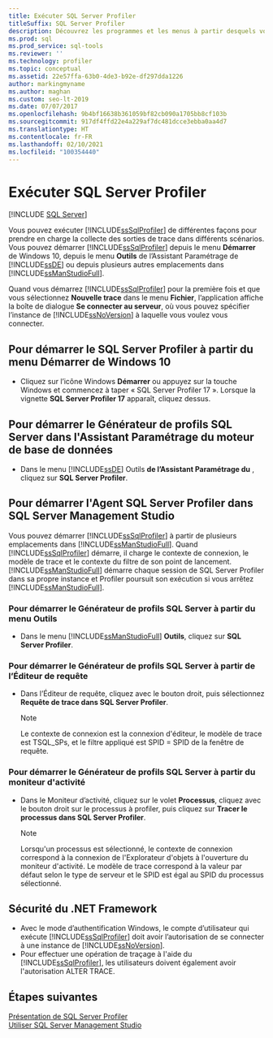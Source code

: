 ```yaml
---
title: Exécuter SQL Server Profiler
titleSuffix: SQL Server Profiler
description: Découvrez les programmes et les menus à partir desquels vous pouvez démarrer SQL Server Profiler et les contextes de connexion, les modèles et les filtres utilisés avec la sortie de trace.
ms.prod: sql
ms.prod_service: sql-tools
ms.reviewer: ''
ms.technology: profiler
ms.topic: conceptual
ms.assetid: 22e57ffa-63b0-4de3-b92e-df297dda1226
author: markingmyname
ms.author: maghan
ms.custom: seo-lt-2019
ms.date: 07/07/2017
ms.openlocfilehash: 9b4bf16638b361059bf82cb090a1705bb8cf103b
ms.sourcegitcommit: 917df4ffd22e4a229af7dc481dcce3ebba0aa4d7
ms.translationtype: HT
ms.contentlocale: fr-FR
ms.lasthandoff: 02/10/2021
ms.locfileid: "100354440"
---
```

# <a name="run-sql-server-profiler"></a>Exécuter SQL Server Profiler

 [!INCLUDE [SQL Server](../../includes/applies-to-version/sqlserver.md)]

Vous pouvez exécuter [!INCLUDE[ssSqlProfiler](../../includes/sssqlprofiler-md.md)] de différentes façons pour prendre en charge la collecte des sorties de trace dans différents scénarios. Vous pouvez démarrer [!INCLUDE[ssSqlProfiler](../../includes/sssqlprofiler-md.md)] depuis le menu **Démarrer** de Windows 10, depuis le menu **Outils** de l’Assistant Paramétrage de [!INCLUDE[ssDE](../../includes/ssde-md.md)] ou depuis plusieurs autres emplacements dans [!INCLUDE[ssManStudioFull](../../includes/ssmanstudiofull-md.md)].  
  
Quand vous démarrez [!INCLUDE[ssSqlProfiler](../../includes/sssqlprofiler-md.md)] pour la première fois et que vous sélectionnez **Nouvelle trace** dans le menu **Fichier**, l’application affiche la boîte de dialogue **Se connecter au serveur**, où vous pouvez spécifier l’instance de [!INCLUDE[ssNoVersion](../../includes/ssnoversion-md.md)] à laquelle vous voulez vous connecter.  
## <a name="to-start-sql-server-profiler-from-the-windows-10-start-menu"></a>Pour démarrer le SQL Server Profiler à partir du menu Démarrer de Windows 10  
-  Cliquez sur l’icône Windows **Démarrer** ou appuyez sur la touche Windows et commencez à taper « SQL Server Profiler 17 ». Lorsque la vignette **SQL Server Profiler 17** apparaît, cliquez dessus.   

## <a name="to-start-sql-server-profiler-in-database-engine-tuning-advisor"></a>Pour démarrer le Générateur de profils SQL Server dans l'Assistant Paramétrage du moteur de base de données  
-  Dans le menu [!INCLUDE[ssDE](../../includes/ssde-md.md)] Outils **de l’Assistant Paramétrage du** , cliquez sur **SQL Server Profiler**.  

## <a name="to-start-sql-server-profiler-in-sql-server-management-studio"></a>Pour démarrer l'Agent SQL Server Profiler dans SQL Server Management Studio  
 Vous pouvez démarrer [!INCLUDE[ssSqlProfiler](../../includes/sssqlprofiler-md.md)] à partir de plusieurs emplacements dans [!INCLUDE[ssManStudioFull](../../includes/ssmanstudiofull-md.md)]. Quand [!INCLUDE[ssSqlProfiler](../../includes/sssqlprofiler-md.md)] démarre, il charge le contexte de connexion, le modèle de trace et le contexte du filtre de son point de lancement. [!INCLUDE[ssManStudioFull](../../includes/ssmanstudiofull-md.md)] démarre chaque session de SQL Server Profiler dans sa propre instance et Profiler poursuit son exécution si vous arrêtez [!INCLUDE[ssManStudioFull](../../includes/ssmanstudiofull-md.md)].  
### <a name="to-start-sql-server-profiler-from-the-tools-menu"></a>Pour démarrer le Générateur de profils SQL Server à partir du menu Outils  
-  Dans le menu [!INCLUDE[ssManStudioFull](../../includes/ssmanstudiofull-md.md)] **Outils**, cliquez sur **SQL Server Profiler**.  

### <a name="to-start-sql-server-profiler-from-the-query-editor"></a>Pour démarrer le Générateur de profils SQL Server à partir de l’Éditeur de requête  
- Dans l’Éditeur de requête, cliquez avec le bouton droit, puis sélectionnez **Requête de trace dans SQL Server Profiler**.  

  > [!NOTE]  
  >  Le contexte de connexion est la connexion d'éditeur, le modèle de trace est TSQL_SPs, et le filtre appliqué est SPID = SPID de la fenêtre de requête.  
    
### <a name="to-start-sql-server-profiler-from-activity-monitor"></a>Pour démarrer le Générateur de profils SQL Server à partir du moniteur d'activité  
- Dans le Moniteur d’activité, cliquez sur le volet **Processus**, cliquez avec le bouton droit sur le processus à profiler, puis cliquez sur **Tracer le processus dans SQL Server Profiler**.  

    > [!NOTE]  
    >  Lorsqu'un processus est sélectionné, le contexte de connexion correspond à la connexion de l'Explorateur d'objets à l'ouverture du moniteur d'activité. Le modèle de trace correspond à la valeur par défaut selon le type de serveur et le SPID est égal au SPID du processus sélectionné.  
    
## <a name="net-framework-security"></a>Sécurité du .NET Framework  
- Avec le mode d’authentification Windows, le compte d’utilisateur qui exécute [!INCLUDE[ssSqlProfiler](../../includes/sssqlprofiler-md.md)] doit avoir l’autorisation de se connecter à une instance de [!INCLUDE[ssNoVersion](../../includes/ssnoversion-md.md)].  
- Pour effectuer une opération de traçage à l'aide du [!INCLUDE[ssSqlProfiler](../../includes/sssqlprofiler-md.md)], les utilisateurs doivent également avoir l'autorisation ALTER TRACE.  

## <a name="next-steps"></a>Étapes suivantes  
 [Présentation de SQL Server Profiler](../../tools/sql-server-profiler/sql-server-profiler.md)   
 [Utiliser SQL Server Management Studio](../../ssms/sql-server-management-studio-ssms.md)